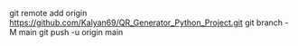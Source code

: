 git remote add origin https://github.com/Kalyan69/QR_Generator_Python_Project.git
git branch -M main
git push -u origin main
